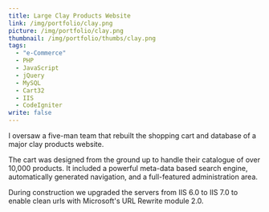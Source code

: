 ```yaml
---
title: Large Clay Products Website
link: /img/portfolio/clay.png
picture: /img/portfolio/clay.png
thumbnail: /img/portfolio/thumbs/clay.png
tags: 
  - "e-Commerce"
  - PHP
  - JavaScript
  - jQuery
  - MySQL
  - Cart32
  - IIS
  - CodeIgniter
write: false
---
```


I oversaw a five-man team that rebuilt the shopping cart and database of a major clay products website.

The cart was designed from the ground up to handle their catalogue of over 10,000 products. It included a powerful meta-data based search engine, automatically generated navigation, and a full-featured administration area.

During construction we upgraded the servers from IIS 6.0 to IIS 7.0 to enable clean urls with Microsoft's URL Rewrite module 2.0.